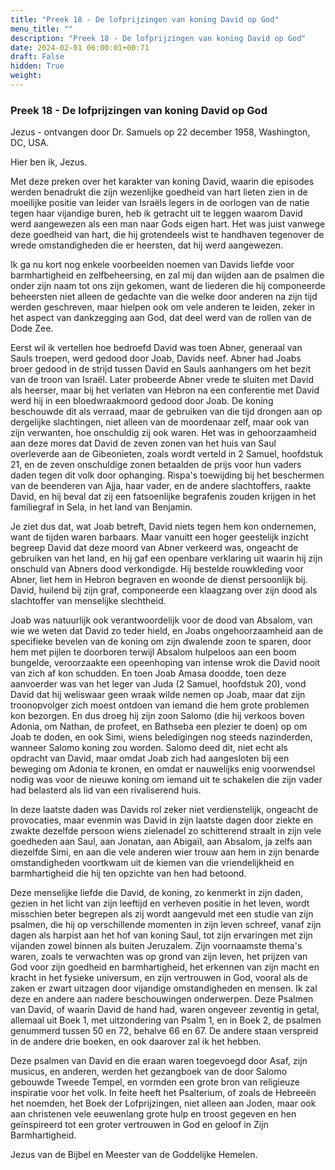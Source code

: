 ```yaml
---
title: "Preek 18 - De lofprijzingen van koning David op God"
menu_title: ""
description: "Preek 18 - De lofprijzingen van koning David op God"
date: 2024-02-01 06:00:01+00:71
draft: False
hidden: True
weight:
---
```

### Preek 18 - De lofprijzingen van koning David op God

Jezus - ontvangen door Dr. Samuels op 22 december 1958, Washington, DC, USA.

Hier ben ik, Jezus.

Met deze preken over het karakter van koning David, waarin die episodes werden benadrukt die zijn wezenlijke goedheid van hart lieten zien in de moeilijke positie van leider van Israëls legers in de oorlogen van de natie tegen haar vijandige buren, heb ik getracht uit te leggen waarom David werd aangewezen als een man naar Gods eigen hart. Het was juist vanwege deze goedheid van hart, die hij grotendeels wist te handhaven tegenover de wrede omstandigheden die er heersten, dat hij werd aangewezen.

Ik ga nu kort nog enkele voorbeelden noemen van Davids liefde voor barmhartigheid en zelfbeheersing, en zal mij dan wijden aan de psalmen die onder zijn naam tot ons zijn gekomen, want de liederen die hij componeerde beheersten niet alleen de gedachte van die welke door anderen na zijn tijd werden geschreven, maar hielpen ook om vele anderen te leiden, zeker in het aspect van dankzegging aan God, dat deel werd van de rollen van de Dode Zee.

Eerst wil ik vertellen hoe bedroefd David was toen Abner, generaal van Sauls troepen, werd gedood door Joab, Davids neef. Abner had Joabs broer gedood in de strijd tussen David en Sauls aanhangers om het bezit van de troon van Israël. Later probeerde Abner vrede te sluiten met David als heerser, maar bij het verlaten van Hebron na een conferentie met David werd hij in een bloedwraakmoord gedood door Joab. De koning beschouwde dit als verraad, maar de gebruiken van die tijd drongen aan op dergelijke slachtingen, niet alleen van de moordenaar zelf, maar ook van zijn verwanten, hoe onschuldig zij ook waren. Het was in gehoorzaamheid aan deze mores dat David de zeven zonen van het huis van Saul overleverde aan de Gibeonieten, zoals wordt verteld in 2 Samuel, hoofdstuk 21, en de zeven onschuldige zonen betaalden de prijs voor hun vaders daden tegen dit volk door ophanging. Rispa's toewijding bij het beschermen van de beenderen van Ajja, haar vader, en de andere slachtoffers, raakte David, en hij beval dat zij een fatsoenlijke begrafenis zouden krijgen in het familiegraf in Sela, in het land van Benjamin.

Je ziet dus dat, wat Joab betreft, David niets tegen hem kon ondernemen, want de tijden waren barbaars. Maar vanuitt een hoger geestelijk inzicht begreep David dat deze moord van Abner verkeerd was, ongeacht de gebruiken van het land, en hij gaf een openbare verklaring uit waarin hij zijn onschuld van Abners dood verkondigde. Hij bestelde rouwkleding voor Abner, liet hem in Hebron begraven en woonde de dienst persoonlijk bij. David, huilend bij zijn graf, componeerde een klaagzang over zijn dood als slachtoffer van menselijke slechtheid.

Joab was natuurlijk ook verantwoordelijk voor de dood van Absalom, van wie we weten dat David zo teder hield, en Joabs ongehoorzaamheid aan de specifieke bevelen van de koning om zijn dwalende zoon te sparen, door hem met pijlen te doorboren terwijl Absalom hulpeloos aan een boom bungelde, veroorzaakte een opeenhoping van intense wrok die David nooit van zich af kon schudden. En toen Joab Amasa doodde, toen deze aanvoerder was van het leger van Juda (2 Samuel, hoofdstuk 20), vond David dat hij weliswaar geen wraak wilde nemen op Joab, maar dat zijn troonopvolger zich moest ontdoen van iemand die hem grote problemen kon bezorgen. En dus droeg hij zijn zoon Salomo (die hij verkoos boven Adonia, om Nathan, de profeet, en Bathseba een plezier te doen) op om Joab te doden, en ook Simi, wiens beledigingen nog steeds nazinderden, wanneer Salomo koning zou worden. Salomo deed dit, niet echt als opdracht van David, maar omdat Joab zich had aangesloten bij een beweging om Adonia te kronen, en omdat er nauwelijks enig voorwendsel nodig was voor de nieuwe koning om iemand uit te schakelen die zijn vader had belasterd als lid van een rivaliserend huis.

In deze laatste daden was Davids rol zeker niet verdienstelijk, ongeacht de provocaties, maar evenmin was David in zijn laatste dagen door ziekte en zwakte dezelfde persoon wiens zielenadel zo schitterend straalt in zijn vele goedheden aan Saul, aan Jonatan, aan Abigaïl, aan Absalom, ja zelfs aan diezelfde Simi, en aan die vele anderen wier trouw aan hem in zijn benarde omstandigheden voortkwam uit de kiemen van die vriendelijkheid en barmhartigheid die hij ten opzichte van hen had betoond.

Deze menselijke liefde die David, de koning, zo kenmerkt in zijn daden, gezien in het licht van zijn leeftijd en verheven positie in het leven, wordt misschien beter begrepen als zij wordt aangevuld met een studie van zijn psalmen, die hij op verschillende momenten in zijn leven schreef, vanaf zijn dagen als harpist aan het hof van koning Saul, tot zijn ervaringen met zijn vijanden zowel binnen als buiten Jeruzalem. Zijn voornaamste thema's waren, zoals te verwachten was op grond van zijn leven, het prijzen van God voor zijn goedheid en barmhartigheid, het erkennen van zijn macht en kracht in het fysieke universum, en zijn vertrouwen in God, vooral als de zaken er zwart uitzagen door vijandige omstandigheden en mensen. Ik zal deze en andere aan nadere beschouwingen onderwerpen. Deze Psalmen van David, of waarin David de hand had, waren ongeveer zeventig in getal, allemaal uit Boek 1, met uitzondering van Psalm 1, en in Boek 2, de psalmen genummerd tussen 50 en 72, behalve 66 en 67. De andere staan verspreid in de andere drie boeken, en ook daarover zal ik het hebben.

Deze psalmen van David en die eraan waren toegevoegd door Asaf, zijn musicus, en anderen, werden het gezangboek van de door Salomo gebouwde Tweede Tempel, en vormden een grote bron van religieuze inspiratie voor het volk. In feite heeft het Psalterium, of zoals de Hebreeën het noemden, het Boek der Lofprijzingen, niet alleen aan Joden, maar ook aan christenen vele eeuwenlang grote hulp en troost gegeven en hen geïnspireerd tot een groter vertrouwen in God en geloof in Zijn Barmhartigheid.

Jezus van de Bijbel en Meester van de Goddelijke Hemelen.
